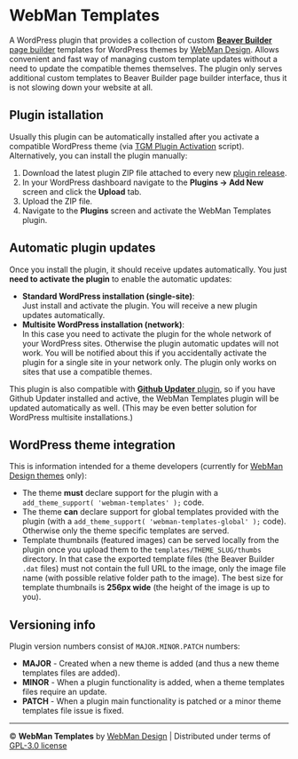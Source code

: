 # WebMan Templates

A WordPress plugin that provides a collection of custom [**Beaver Builder** page builder](https://www.wpbeaverbuilder.com/) templates for WordPress themes by [WebMan Design](https://www.webmandesign.eu). Allows convenient and fast way of managing custom template updates without a need to update the compatible themes themselves. The plugin only serves additional custom templates to Beaver Builder page builder interface, thus it is not slowing down your website at all.

## Plugin istallation

Usually this plugin can be automatically installed after you activate a compatible WordPress theme (via [TGM Plugin Activation](http://tgmpluginactivation.com/) script). Alternatively, you can install the plugin manually:

1. Download the latest plugin ZIP file attached to every new [plugin release](/releases).
2. In your WordPress dashboard navigate to the **Plugins &rarr; Add New** screen and click the **Upload** tab.
3. Upload the ZIP file.
4. Navigate to the **Plugins** screen and activate the WebMan Templates plugin.

## Automatic plugin updates

Once you install the plugin, it should receive updates automatically. You just **need to activate the plugin** to enable the automatic updates:

* **Standard WordPress installation (single-site)**:  
  Just install and activate the plugin. You will receive a new plugin updates automatically.
* **Multisite WordPress installation (network)**:  
  In this case you need to activate the plugin for the whole network of your WordPress sites. Otherwise the plugin automatic updates will not work. You will be notified about this if you accidentally activate the plugin for a single site in your network only. The plugin only works on sites that use a compatible themes.

This plugin is also compatible with [**Github Updater** plugin](https://github.com/afragen/github-updater/wiki/Installation), so if you have Github Updater installed and active, the WebMan Templates plugin will be updated automatically as well. (This may be even better solution for WordPress multisite installations.)

## WordPress theme integration

This is information intended for a theme developers (currently for [WebMan Design themes](https://www.webmandesign.eu) only):

* The theme **must** declare support for the plugin with a `add_theme_support( 'webman-templates' );` code.
* The theme **can** declare support for global templates provided with the plugin (with a `add_theme_support( 'webman-templates-global' );` code). Otherwise only the theme specific templates are served.
* Template thumbnails (featured images) can be served locally from the plugin once you upload them to the `templates/THEME_SLUG/thumbs` directory. In that case the exported template files (the Beaver Builder `.dat` files) must not contain the full URL to the image, only the image file name (with possible relative folder path to the image). The best size for template thumbnails is **256px wide** (the height of the image is up to you).

## Versioning info

Plugin version numbers consist of `MAJOR.MINOR.PATCH` numbers:

* **MAJOR** - Created when a new theme is added (and thus a new theme templates files are added).
* **MINOR** - When a plugin functionality is added, when a theme templates files require an update.
* **PATCH** - When a plugin main functionality is patched or a minor theme templates file issue is fixed.

---

&copy; **WebMan Templates** by [WebMan Design](https://www.webmandesign.eu) | Distributed under terms of [GPL-3.0 license](https://www.gnu.org/licenses/gpl-3.0.html)
